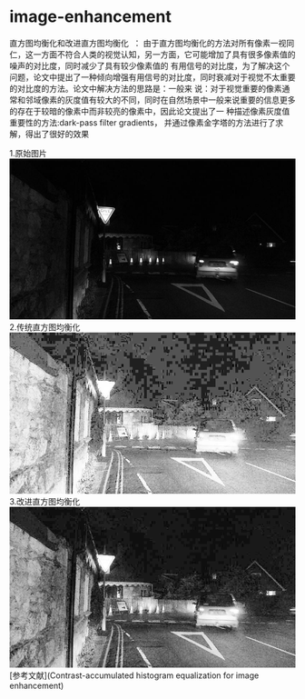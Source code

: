 # image-enhancement
  直方图均衡化和改进直方图均衡化  ：
  由于直方图均衡化的方法对所有像素一视同仁，这一方面不符合人类的视觉认知，另一方面，它可能增加了具有很多像素值的噪声的对比度，同时减少了具有较少像素值的   有用信号的对比度，为了解决这个问题，论文中提出了一种倾向增强有用信号的对比度，同时衰减对于视觉不太重要的对比度的方法。论文中解决方法的思路是：一般来     说：对于视觉重要的像素通常和邻域像素的灰度值有较大的不同，同时在自然场景中一般来说重要的信息更多的存在于较暗的像素中而非较亮的像素中，因此论文提出了一   种描述像素灰度值重要性的方法:dark-pass filter gradients， 并通过像素金字塔的方法进行了求解，得出了很好的效果  
  
  
  1.原始图片    
  ![原始图片](dark_road_1.jpg)  
  2.传统直方图均衡化  
  ![传统直方图均衡化](img_new_old.jpg)  
  3.改进直方图均衡化  
  ![改进直方图均衡化](img_new.jpg)  
  [参考文献](Contrast-accumulated histogram equalization for image enhancement)
